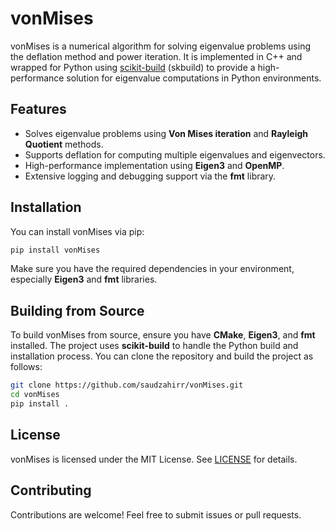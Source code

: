 # vonMises

vonMises is a numerical algorithm for solving eigenvalue problems using the deflation method and power iteration. It is implemented in C++ and wrapped for Python using [scikit-build](https://scikit-build.readthedocs.io/) (skbuild) to provide a high-performance solution for eigenvalue computations in Python environments.

## Features

- Solves eigenvalue problems using **Von Mises iteration** and **Rayleigh Quotient** methods.
- Supports deflation for computing multiple eigenvalues and eigenvectors.
- High-performance implementation using **Eigen3** and **OpenMP**.
- Extensive logging and debugging support via the **fmt** library.

## Installation

You can install vonMises via pip:

```bash
pip install vonMises
```

Make sure you have the required dependencies in your environment, especially **Eigen3** and **fmt** libraries.

## Building from Source

To build vonMises from source, ensure you have **CMake**, **Eigen3**, and **fmt** installed. The project uses **scikit-build** to handle the Python build and installation process. You can clone the repository and build the project as follows:

```bash
git clone https://github.com/saudzahirr/vonMises.git
cd vonMises
pip install .
```

## License

vonMises is licensed under the MIT License. See [LICENSE](LICENSE) for details.

## Contributing

Contributions are welcome! Feel free to submit issues or pull requests.

